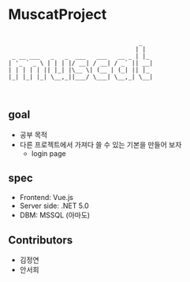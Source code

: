 # MuscatProject

```

                                     _   
                                    | |  
 _ __ ___   _   _  ___   ___   __ _ | |_ 
| '_ ` _ \ | | | |/ __| / __| / _` || __|
| | | | | || |_| |\__ \| (__ | (_| || |_ 
|_| |_| |_| \__,_||___/ \___| \__,_| \__|
                                         
                                         
```
                                         
                                         
## goal

* 공부 목적 
* 다른 프로젝트에서 가져다 쓸 수 있는 기본을 만들어 보자
  * login page

## spec

* Frontend: Vue.js
* Server side: .NET 5.0
* DBM: MSSQL (아마도)

## Contributors

+ 김정연
+ 안서희 

